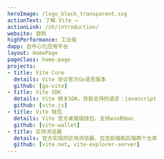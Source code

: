 ```yaml
---
heroImage: /logo_black_transparent.svg
actionText: 了解 Vite →
actionLink: /zh/introduction/
website: 官网
highPerformance: 工业级
dapp: 去中心化应用平台
layout: HomePage
pageClass: home-page
projects:
- title: Vite Core
  details: Vite 协议官方Go语言版本
  github: [go-vite]
- title: Vite SDK
  details: Vite 相关SDK，目前支持的语言：javascript
  github: [vite.js]
- title: Vite 钱包
  details: Vite 官方桌面版钱包，支持win和mac
  github: [vite-wallet]
- title: 区块浏览器
  details: 官方实现的区块浏览器，包含前端和后端两个仓库
  github: [vite.net, vite-explorer-server]  
---
```


